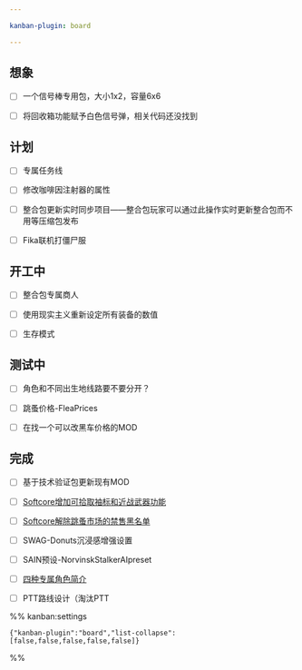 ```yaml
---

kanban-plugin: board

---
```


## 想象

- [ ] 一个信号棒专用包，大小1x2，容量6x6
- [ ] 将回收箱功能赋予白色信号弹，相关代码还没找到


## 计划

- [ ] 专属任务线
- [ ] 修改咖啡因注射器的属性
- [ ] 整合包更新实时同步项目——整合包玩家可以通过此操作实时更新整合包而不用等压缩包发布
- [ ] Fika联机打僵尸服


## 开工中

- [ ] 整合包专属商人
- [ ] 使用现实主义重新设定所有装备的数值
- [ ] 生存模式


## 测试中

- [ ] 角色和不同出生地线路要不要分开？
- [ ] 跳蚤价格-FleaPrices
- [ ] 在找一个可以改黑车价格的MOD


## 完成

- [ ] 基于技术验证包更新现有MOD
- [ ] [Softcore增加可拾取袖标和近战武器功能](../④MOD制作、修改指南/1.2.0版相关修改/Softcore增加可拾取袖标和近战武器功能.md)
- [ ] [Softcore解除跳蚤市场的禁售黑名单](../④MOD制作、修改指南/1.2.0版相关修改/Softcore解除跳蚤市场的禁售黑名单.md)
- [ ] SWAG-Donuts沉浸感增强设置
- [ ] SAIN预设-NorvinskStalkerAIpreset
- [ ] [四种专属角色简介](../③游戏指南/【现实化诺文斯克】Realized%20Norvinsk的四种专属角色简介.md)
- [ ] PTT路线设计（淘汰PTT




%% kanban:settings
```
{"kanban-plugin":"board","list-collapse":[false,false,false,false,false]}
```
%%